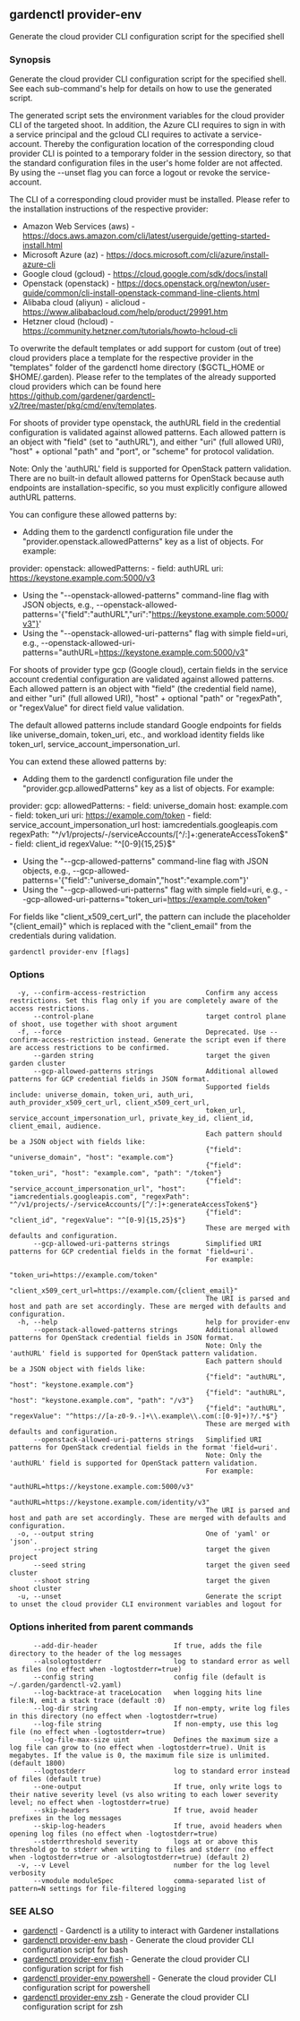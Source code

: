 ## gardenctl provider-env

Generate the cloud provider CLI configuration script for the specified shell

### Synopsis

Generate the cloud provider CLI configuration script for the specified shell.
See each sub-command's help for details on how to use the generated script.

The generated script sets the environment variables for the cloud provider CLI of the targeted shoot.
In addition, the Azure CLI requires to sign in with a service principal and the gcloud CLI requires to activate a service-account.
Thereby the configuration location of the corresponding cloud provider CLI is pointed to a temporary folder in the
session directory, so that the standard configuration files in the user's home folder are not affected.
By using the --unset flag you can force a logout or revoke the service-account.

The CLI of a corresponding cloud provider must be installed.
Please refer to the installation instructions of the respective provider:
* Amazon Web Services (aws) - https://docs.aws.amazon.com/cli/latest/userguide/getting-started-install.html
* Microsoft Azure (az) - https://docs.microsoft.com/cli/azure/install-azure-cli
* Google cloud (gcloud) - https://cloud.google.com/sdk/docs/install
* Openstack (openstack) - https://docs.openstack.org/newton/user-guide/common/cli-install-openstack-command-line-clients.html
* Alibaba cloud (aliyun) - alicloud - https://www.alibabacloud.com/help/product/29991.htm
* Hetzner cloud (hcloud) - https://community.hetzner.com/tutorials/howto-hcloud-cli

To overwrite the default templates or add support for custom (out of tree) cloud providers place a template
for the respective provider in the "templates" folder of the gardenctl home directory ($GCTL_HOME or $HOME/.garden).
Please refer to the templates of the already supported cloud providers which can be found
here https://github.com/gardener/gardenctl-v2/tree/master/pkg/cmd/env/templates.

For shoots of provider type openstack, the authURL field in the credential configuration is validated against allowed patterns. Each allowed pattern is an object with "field" (set to "authURL"), and either "uri" (full allowed URI), "host" + optional "path" and "port", or "scheme" for protocol validation.

Note: Only the 'authURL' field is supported for OpenStack pattern validation. There are no built-in default allowed patterns for OpenStack because auth endpoints are installation-specific, so you must explicitly configure allowed authURL patterns.

You can configure these allowed patterns by:
- Adding them to the gardenctl configuration file under the "provider.openstack.allowedPatterns" key as a list of objects. For example:

provider:
  openstack:
    allowedPatterns:
    - field: authURL
      uri: https://keystone.example.com:5000/v3

- Using the "--openstack-allowed-patterns" command-line flag with JSON objects, e.g., --openstack-allowed-patterns='{"field":"authURL","uri":"https://keystone.example.com:5000/v3"}'
- Using the "--openstack-allowed-uri-patterns" flag with simple field=uri, e.g., --openstack-allowed-uri-patterns="authURL=https://keystone.example.com:5000/v3"

For shoots of provider type gcp (Google cloud), certain fields in the service account credential configuration are validated against allowed patterns. Each allowed pattern is an object with "field" (the credential field name), and either "uri" (full allowed URI), "host" + optional "path" or "regexPath", or "regexValue" for direct field value validation.

The default allowed patterns include standard Google endpoints for fields like universe_domain, token_uri, etc., and workload identity fields like token_url, service_account_impersonation_url.

You can extend these allowed patterns by:
- Adding them to the gardenctl configuration file under the "provider.gcp.allowedPatterns" key as a list of objects. For example:

provider:
  gcp:
    allowedPatterns:
    - field: universe_domain
      host: example.com
    - field: token_uri
      uri: https://example.com/token
    - field: service_account_impersonation_url
      host: iamcredentials.googleapis.com
      regexPath: "^/v1/projects/-/serviceAccounts/[^/:]+:generateAccessToken$"
    - field: client_id
      regexValue: "^[0-9]{15,25}$"

- Using the "--gcp-allowed-patterns" command-line flag with JSON objects, e.g., --gcp-allowed-patterns='{"field":"universe_domain","host":"example.com"}'
- Using the "--gcp-allowed-uri-patterns" flag with simple field=uri, e.g., --gcp-allowed-uri-patterns="token_uri=https://example.com/token"

For fields like "client_x509_cert_url", the pattern can include the placeholder "{client_email}" which is replaced with the "client_email" from the credentials during validation.


```
gardenctl provider-env [flags]
```

### Options

```
  -y, --confirm-access-restriction               Confirm any access restrictions. Set this flag only if you are completely aware of the access restrictions.
      --control-plane                            target control plane of shoot, use together with shoot argument
  -f, --force                                    Deprecated. Use --confirm-access-restriction instead. Generate the script even if there are access restrictions to be confirmed.
      --garden string                            target the given garden cluster
      --gcp-allowed-patterns strings             Additional allowed patterns for GCP credential fields in JSON format.
                                                 Supported fields include: universe_domain, token_uri, auth_uri, auth_provider_x509_cert_url, client_x509_cert_url,
                                                 token_url, service_account_impersonation_url, private_key_id, client_id, client_email, audience.
                                                 Each pattern should be a JSON object with fields like:
                                                 {"field": "universe_domain", "host": "example.com"}
                                                 {"field": "token_uri", "host": "example.com", "path": "/token"}
                                                 {"field": "service_account_impersonation_url", "host": "iamcredentials.googleapis.com", "regexPath": "^/v1/projects/-/serviceAccounts/[^/:]+:generateAccessToken$"}
                                                 {"field": "client_id", "regexValue": "^[0-9]{15,25}$"}
                                                 These are merged with defaults and configuration.
      --gcp-allowed-uri-patterns strings         Simplified URI patterns for GCP credential fields in the format 'field=uri'.
                                                 For example:
                                                 "token_uri=https://example.com/token"
                                                 "client_x509_cert_url=https://example.com/{client_email}"
                                                 The URI is parsed and host and path are set accordingly. These are merged with defaults and configuration.
  -h, --help                                     help for provider-env
      --openstack-allowed-patterns strings       Additional allowed patterns for OpenStack credential fields in JSON format.
                                                 Note: Only the 'authURL' field is supported for OpenStack pattern validation.
                                                 Each pattern should be a JSON object with fields like:
                                                 {"field": "authURL", "host": "keystone.example.com"}
                                                 {"field": "authURL", "host": "keystone.example.com", "path": "/v3"}
                                                 {"field": "authURL", "regexValue": "^https://[a-z0-9.-]+\\.example\\.com(:[0-9]+)?/.*$"}
                                                 These are merged with defaults and configuration.
      --openstack-allowed-uri-patterns strings   Simplified URI patterns for OpenStack credential fields in the format 'field=uri'.
                                                 Note: Only the 'authURL' field is supported for OpenStack pattern validation.
                                                 For example:
                                                 "authURL=https://keystone.example.com:5000/v3"
                                                 "authURL=https://keystone.example.com/identity/v3"
                                                 The URI is parsed and host and path are set accordingly. These are merged with defaults and configuration.
  -o, --output string                            One of 'yaml' or 'json'.
      --project string                           target the given project
      --seed string                              target the given seed cluster
      --shoot string                             target the given shoot cluster
  -u, --unset                                    Generate the script to unset the cloud provider CLI environment variables and logout for 
```

### Options inherited from parent commands

```
      --add-dir-header                   If true, adds the file directory to the header of the log messages
      --alsologtostderr                  log to standard error as well as files (no effect when -logtostderr=true)
      --config string                    config file (default is ~/.garden/gardenctl-v2.yaml)
      --log-backtrace-at traceLocation   when logging hits line file:N, emit a stack trace (default :0)
      --log-dir string                   If non-empty, write log files in this directory (no effect when -logtostderr=true)
      --log-file string                  If non-empty, use this log file (no effect when -logtostderr=true)
      --log-file-max-size uint           Defines the maximum size a log file can grow to (no effect when -logtostderr=true). Unit is megabytes. If the value is 0, the maximum file size is unlimited. (default 1800)
      --logtostderr                      log to standard error instead of files (default true)
      --one-output                       If true, only write logs to their native severity level (vs also writing to each lower severity level; no effect when -logtostderr=true)
      --skip-headers                     If true, avoid header prefixes in the log messages
      --skip-log-headers                 If true, avoid headers when opening log files (no effect when -logtostderr=true)
      --stderrthreshold severity         logs at or above this threshold go to stderr when writing to files and stderr (no effect when -logtostderr=true or -alsologtostderr=true) (default 2)
  -v, --v Level                          number for the log level verbosity
      --vmodule moduleSpec               comma-separated list of pattern=N settings for file-filtered logging
```

### SEE ALSO

* [gardenctl](gardenctl.md)	 - Gardenctl is a utility to interact with Gardener installations
* [gardenctl provider-env bash](gardenctl_provider-env_bash.md)	 - Generate the cloud provider CLI configuration script for bash
* [gardenctl provider-env fish](gardenctl_provider-env_fish.md)	 - Generate the cloud provider CLI configuration script for fish
* [gardenctl provider-env powershell](gardenctl_provider-env_powershell.md)	 - Generate the cloud provider CLI configuration script for powershell
* [gardenctl provider-env zsh](gardenctl_provider-env_zsh.md)	 - Generate the cloud provider CLI configuration script for zsh

